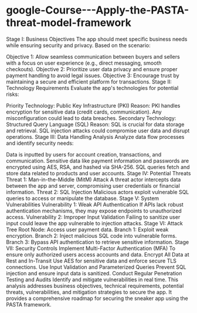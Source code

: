 # google-Course---Apply-the-PASTA-threat-model-framework

Stage I: Business Objectives
The app should meet specific business needs while ensuring security and privacy. Based on the scenario:

Objective 1: Allow seamless communication between buyers and sellers with a focus on user experience (e.g., direct messaging, smooth checkouts).
Objective 2: Prioritize user data privacy and ensure proper payment handling to avoid legal issues.
Objective 3: Encourage trust by maintaining a secure and efficient platform for transactions.
Stage II: Technology Requirements
Evaluate the app's technologies for potential risks:

Priority Technology: Public Key Infrastructure (PKI)
Reason: PKI handles encryption for sensitive data (credit cards, communication). Any misconfiguration could lead to data breaches.
Secondary Technology: Structured Query Language (SQL)
Reason: SQL is crucial for data storage and retrieval. SQL injection attacks could compromise user data and disrupt operations.
Stage III: Data Handling Analysis
Analyze data flow processes and identify security needs:

Data is inputted by users for account creation, transactions, and communication.
Sensitive data like payment information and passwords are encrypted using AES, RSA, and hashed via SHA-256.
SQL queries fetch and store data related to products and user accounts.
Stage IV: Potential Threats
Threat 1: Man-in-the-Middle (MitM) Attack
A threat actor intercepts data between the app and server, compromising user credentials or financial information.
Threat 2: SQL Injection
Malicious actors exploit vulnerable SQL queries to access or manipulate the database.
Stage V: System Vulnerabilities
Vulnerability 1: Weak API Authentication
If APIs lack robust authentication mechanisms, they may expose endpoints to unauthorized access.
Vulnerability 2: Improper Input Validation
Failing to sanitize user input could leave the app vulnerable to injection attacks.
Stage VI: Attack Tree
Root Node: Access user payment data.
Branch 1: Exploit weak encryption.
Branch 2: Inject malicious SQL code into vulnerable forms.
Branch 3: Bypass API authentication to retrieve sensitive information.
Stage VII: Security Controls
Implement Multi-Factor Authentication (MFA)
To ensure only authorized users access accounts and data.
Encrypt All Data at Rest and In-Transit
Use AES for sensitive data and enforce secure TLS connections.
Use Input Validation and Parameterized Queries
Prevent SQL injection and ensure input data is sanitized.
Conduct Regular Penetration Testing and Audits
Identify and mitigate vulnerabilities in real time.
This analysis addresses business objectives, technical requirements, potential threats, vulnerabilities, and mitigation strategies to secure the app. It provides a comprehensive roadmap for securing the sneaker app using the PASTA framework.
